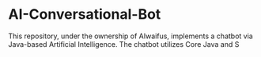 # AI-Conversational-Bot
This repository, under the ownership of AIwaifus, implements a chatbot via Java-based Artificial Intelligence. The chatbot utilizes Core Java and S